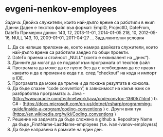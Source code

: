 # evgeni-nenkov-employees
Задача: 
Двойка служители, които най-дълго време са работили в екип 
Данни 
Даден е текстов файл във формат: 
EmpID, ProjectID, DateFrom, DateTo 
Примерни данни: 
143, 12, 2013-11-01, 2014-01-05 
218, 10, 2012-05-16, NULL 
143, 10, 2009-01-01, 2011-04-27 
... 
Задължителни условия 
1) Да се напише приложение, което намира двойката служители, които най-дълго време са работили заедно по общи проекти. 
2) DateTo приема и стойност „NULL“ (което е еквивалент на „днес“). 
3) Данните да могат да се подават към програмата от текстов файл 
4) Програмата да може да се пусне без да е необходимо да се правят каквито и да е промени в кода т.е. след “checkout” на кода и импорт в IDE. 
5) Програмата да може да тръгне и да покаже резултата в конзола. 
6) Да бъде спазен “code convention”, в зависимост на какъв език се разбработва програмата: 
a. Java - (http://www.oracle.com/technetwork/java/codeconvtoc-136057.html ) 
b. C# - (https://docs.microsoft.com/en-us/dotnet/csharp/programming-guide/inside-a-program/coding-conventions ) 
c. Други виж тук (https://en.wikipedia.org/wiki/Coding_conventions ) 
7) Решение на задачата да бъде сложено в github 
a. Repository Name да бъде „FirstName-LastName-employees (т.е. ivan-ivanov-employess) 
8) Да бъде направена в рамките на един ден. 


